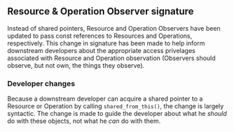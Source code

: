 ## Resource & Operation Observer signature

Instead of shared pointers, Resource and Operation Observers have been
updated to pass const references to Resources and Operations,
respectively. This change in signature has been made to help inform
downstream developers about the appropriate access privelages
associated with Resource and Operation observation (Observers should
observe, but not own, the things they observe).

### Developer changes

Because a downstream developer can acquire a shared pointer to a
Resource or Operation by calling `shared_from_this()`, the change is
largely syntactic. The change is made to guide the developer about
what he *should* do with these objects, not what he *can* do with
them.
